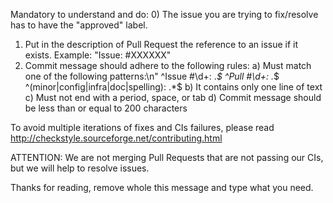 Mandatory to understand and do:
0) The issue you are trying to fix/resolve has to have the "approved" label.
1) Put in the description of Pull Request the reference to an issue if it exists. Example: "Issue: #XXXXXX"
2) Commit message should adhere to the following rules:
   a) Must match one of the following patterns:\n"
      ^Issue #\\d+: .*$
      ^Pull #\\d+: .*$
      ^(minor|config|infra|doc|spelling): .*$
   b) It contains only one line of text
   c) Must not end with a period, space, or tab
   d) Commit message should be less than or equal to 200 characters

To avoid multiple iterations of fixes and CIs failures, please read http://checkstyle.sourceforge.net/contributing.html

ATTENTION: We are not merging Pull Requests that are not passing our CIs, but we will help to resolve issues.

Thanks for reading, remove whole this message and type what you need.
